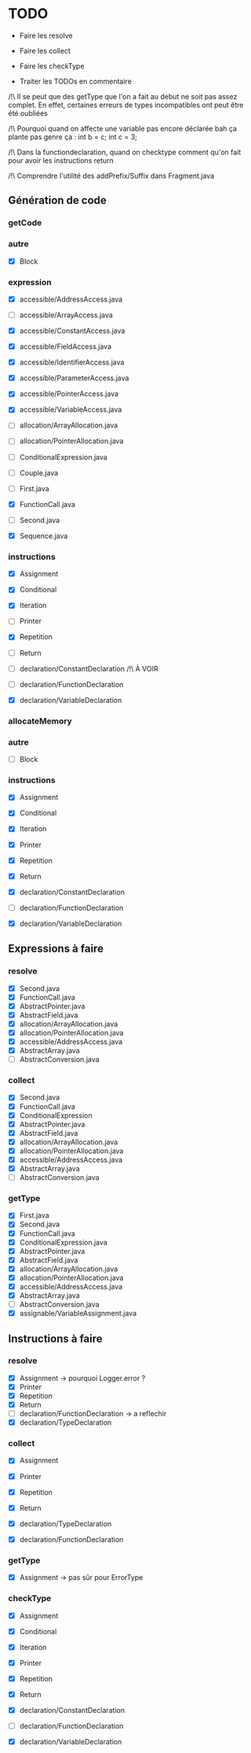 # TODO
- Faire les resolve
- Faire les collect
- Faire les checkType

- Traiter les TODOs en commentaire

/!\ Il se peut que des getType que l'on a fait au debut ne soit pas assez complet.
En effet, certaines erreurs de types incompatibles ont peut être été oubliées

/!\ Pourquoi quand on affecte une variable pas encore déclarée bah ça plante pas
genre ça : int b = c; int c = 3;

/!\ Dans la functiondeclaration, quand on checktype comment qu'on fait pour avoir les instructions return

/!\ Comprendre l'utilité des addPrefix/Suffix dans Fragment.java

## Génération de code
### getCode

### autre
- [x] Block

### expression
- [x] accessible/AddressAccess.java
- [ ] accessible/ArrayAccess.java
- [x] accessible/ConstantAccess.java
- [x] accessible/FieldAccess.java
- [x] accessible/IdentifierAccess.java
- [x] accessible/ParameterAccess.java
- [x] accessible/PointerAccess.java
- [x] accessible/VariableAccess.java
  
- [ ] allocation/ArrayAllocation.java
- [ ] allocation/PointerAllocation.java

- [ ] ConditionalExpression.java
- [ ] Couple.java
- [ ] First.java
- [x] FunctionCall.java
- [ ] Second.java
- [x] Sequence.java


### instructions
- [x] Assignment
- [x] Conditional
- [x] Iteration
- [ ] Printer
- [x] Repetition
- [ ] Return

- [ ] declaration/ConstantDeclaration   /!\ À VOIR
- [ ] declaration/FunctionDeclaration
- [x] declaration/VariableDeclaration

### allocateMemory

### autre

- [ ] Block

### instructions

- [x] Assignment
- [x] Conditional
- [x] Iteration
- [x] Printer
- [x] Repetition
- [x] Return

- [x] declaration/ConstantDeclaration
- [ ] declaration/FunctionDeclaration
- [x] declaration/VariableDeclaration

## Expressions à faire

### resolve

- [x] Second.java
- [x] FunctionCall.java
- [x] AbstractPointer.java
- [x] AbstractField.java
- [x] allocation/ArrayAllocation.java
- [x] allocation/PointerAllocation.java
- [x] accessible/AddressAccess.java
- [x] AbstractArray.java
- [ ] AbstractConversion.java

### collect
- [x] Second.java 
- [x] FunctionCall.java
- [x] ConditionalExpression
- [x] AbstractPointer.java
- [x] AbstractField.java
- [x] allocation/ArrayAllocation.java
- [x] allocation/PointerAllocation.java
- [x] accessible/AddressAccess.java
- [x] AbstractArray.java
- [ ] AbstractConversion.java

### getType
- [x] First.java
- [x] Second.java
- [x] FunctionCall.java
- [x] ConditionalExpression.java
- [x] AbstractPointer.java
- [x] AbstractField.java
- [x] allocation/ArrayAllocation.java
- [x] allocation/PointerAllocation.java
- [x] accessible/AddressAccess.java
- [x] AbstractArray.java
- [ ] AbstractConversion.java
- [x] assignable/VariableAssignment.java

## Instructions à faire


### resolve
- [x] Assignment -> pourquoi Logger.error ?
- [x] Printer
- [x] Repetition
- [x] Return
- [ ] declaration/FunctionDeclaration -> a reflechir
- [x] declaration/TypeDeclaration

### collect
- [x] Assignment
- [x] Printer
- [x] Repetition
- [x] Return
- [x] declaration/TypeDeclaration

- [x] declaration/FunctionDeclaration

### getType
- [x] Assignment -> pas sûr pour ErrorType

### checkType
- [x] Assignment
- [x] Conditional
- [x] Iteration
- [x] Printer
- [x] Repetition
- [x] Return

- [x] declaration/ConstantDeclaration
- [ ] declaration/FunctionDeclaration
- [x] declaration/VariableDeclaration
